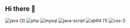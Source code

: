## Hi there 👋

<!--
**kareen67/kareen67** is a ✨ _special_ ✨ repository because its `README.md` (this file) appears on your GitHub profile.

Here are some ideas to get you started:

- 🔭 I’m currently working on ...
- 🌱 I’m currently learning ...
- 👯 I’m looking to collaborateon ...
- 🤔 I’m looking for help with ...
- 💬 Ask me about ...
- 📫 How to reach me: ...
- 😄 Pronouns: ...
- ⚡ Fun fact: ...
-->

![java (3)](https://github.com/user-attachments/assets/c8720e96-984d-410d-b2af-c1396f1cde2c)
![php](https://github.com/user-attachments/assets/bf3d40b7-3249-4390-801a-3cb9a187a4dd)
![mysql](https://github.com/user-attachments/assets/dbc2d15f-e183-4f72-a2e8-2eb6f6a1cc3b)
![java-script](https://github.com/user-attachments/assets/5482b09d-1c63-4372-bdec-8b80a516c2ea)
![qb64 (1)](https://github.com/user-attachments/assets/0efed99f-a35e-41cf-84aa-996a57f14ea8)
![css-3](https://github.com/user-attachments/assets/63e2a408-7855-498f-952b-7478fcd476b1)
